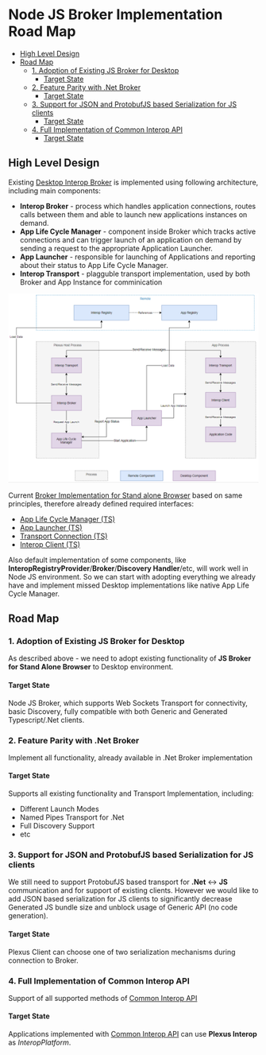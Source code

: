 
# Node JS Broker Implementation Road Map

<!-- TOC -->
- [High Level Design](#high-level-design)
- [Road Map](#road-map)
    - [1. Adoption of Existing JS Broker for Desktop](#adoption-of-existing-js-broker-for-desktop)
        - [Target State](#target-state)
    - [2. Feature Parity with .Net Broker](#feature-parity-with-net-broker)
        - [Target State](#target-state-3)
    - [3. Support for JSON and ProtobufJS based Serialization for JS clients](#support-for-json-and-protobufjs-based-serialization-for-js-clients)
        - [Target State](#target-state-1)
    - [4. Full Implementation of Common Interop API](#full-implementation-of-common-interop-api)
        - [Target State](#target-state-2)
    <!-- /TOC -->

<a id="high-level-design" name="high-level-design"></a>
## High Level Design

Existing [Desktop Interop Broker](./desktop/src/Plexus.Interop.Broker) is implemented using following architecture, including main components:

- **Interop Broker** - process which handles application connections, routes calls between them and able to launch new applications instances on demand.
- **App Life Cycle Manager** - component inside Broker which tracks active connections and can trigger launch of an application on demand by sending a request to the appropriate Application Launcher.
- **App Launcher** - responsible for launching of Applications and reporting about their status to App Life Cycle Manager.
- **Interop Transport** - plagguble transport implementation, used by both Broker and App Instance for comminication

![Key components and high level architecture](./docs/src/main/asciidoc/images/high-level-architecture2.png "Key components and high level architecture")

Current [Broker Implementation for Stand alone Browser](./web/packages/broker/src/api/) based on same principles, therefore already defined required interfaces:

- [App Life Cycle Manager (TS)](./web/packages/broker/src/lifecycle/AppLifeCycleManager.ts)
- [App Launcher (TS)](./web/packages/broker/src/launcher/AppLifeCycleManager.ts)
- [Transport Connection (TS)](./packages/transport-common/src/transport/TransportConnection.ts)
- [Interop Client (TS)](./packages/client/src/client/api/generic/GenericClientApi.ts)

Also default implementation of some components, like **InteropRegistryProvider**/**Broker**/**Discovery Handler**/etc, will work well in Node JS environment. So we can start with adopting everything we already have and implement missed Desktop implementations like native App Life Cycle Manager.

<a id="road-map" name="road-map"></a>
## Road Map

<a id="adoption-of-existing-js-broker-for-desktop" name="adoption-of-existing-js-broker-for-desktop"></a>
### 1. Adoption of Existing JS Broker for Desktop

As described above - we need to adopt existing functionality of **JS Broker for Stand Alone Browser** to Desktop environment. 

<a id="target-state" name="target-state"></a>
#### Target State

Node JS Broker, which supports Web Sockets Transport for connectivity, basic Discovery, fully compatible with both Generic and Generated Typescript/.Net clients.

<a id="feature-parity-with-net-broker" name="feature-parity-with-net-broker"></a>
### 2. Feature Parity with .Net Broker

Implement all functionality, already available in .Net Broker implementation

<a id="target-state-3" name="target-state-3"></a>
#### Target State

Supports all existing functionality and Transport Implementation, including:

- Different Launch Modes
- Named Pipes Transport for .Net
- Full Discovery Support
- etc

<a id="support-for-json-and-protobufjs-based-serialization-for-js-clients" name="support-for-json-and-protobufjs-based-serialization-for-js-clients"></a>
### 3. Support for JSON and ProtobufJS based Serialization for JS clients

We still need to support ProtobufJS based transport for **.Net** <-> **JS** communication and for support of existing clients. However we would like to add JSON based serialization for JS clients to significantly decrease Generated JS bundle size and unblock usage of Generic API (no code generation).

<a id="target-state-1" name="target-state-1"></a>
#### Target State

Plexus Client can choose one of two serialization mechanisms during connection to Broker.

<a id="full-implementation-of-common-interop-api" name="full-implementation-of-common-interop-api"></a>
### 4. Full Implementation of Common Interop API

Support of all supported methods of [Common Interop API](https://github.com/finos-plexus/finos-plexus.github.io/blob/master/client-api/client-api.ts)

<a id="target-state-2" name="target-state-2"></a>
#### Target State

Applications implemented with [Common Interop API](https://github.com/finos-plexus/finos-plexus.github.io/blob/master/client-api/client-api.ts) can use **Plexus Interop** as *InteropPlatform*.